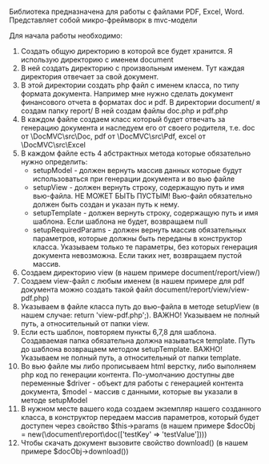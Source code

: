 Библиотека предназначена для работы с файлами PDF, Excel, Word.
Представляет собой микро-фреймворк в mvc-модели

Для начала работы необходимо:
1) Создать общую директорию в которой все будет хранится. Я использую директорию с именем document
2) В ней создать директорию с произвольным именем. Тут каждая директория отвечает за свой документ.
3) В этой директории создать php файл с именем класса, по типу формата документа. 
Например мне нужно сделать документ финансового отчета в форматах doc и pdf.
В директории document/ я создам папку report/
В ней создам файлы doc.php и pdf.php
4) В каждом файле создаем класс который будет отвечать за генерацию документа и наследуем его от своего родителя,
т.е. doc от \DocMVC\src\Doc, pdf от \DocMVC\src\Pdf, excel от \DocMVC\src\Excel
5) В каждом файле есть 4 абстрактных метода которые обязательно нужно определить:
    - setupModel - должен вернуть массив данных которые будут использоваться при генерации документа и во вью файле
    - setupView - должен вернуть строку, содержащую путь и имя вью-файла. НЕ МОЖЕТ БЫТЬ ПУСТЫМ! Вью-файл обязательно 
    должен быть создан и указан путь к нему.
    - setupTemplate - должен вернуть строку, содержащую путь и имя шаблона. Если шаблона не будет, возвращаем null
    - setupRequiredParams - должен вернуть массив обязательных параметров, которые должны быть переданы в конструктор класса.
     Указываем только те параметры, без которых генерация документа невозможна. Если таких нет, возвращаем пустой массив.
6) Создаем директорию view (в нашем примере document/report/view/)
7) Создаем view-файл с любым именем (в нашем примере для pdf документа можно создать такой файл document/report/view/view-pdf.php)
8) Указываем в файле класса путь до вью-файла в методе setupView (в нашем случае: return 'view-pdf.php';).
ВАЖНО! Указываем не полный путь, а относительный от папки view.
9) Если есть шаблон, повторяем пункты 6,7,8 для шаблона. Создаваемая папка обязательна должна называться template. 
Путь до шаблона возвращаем методом setupTemplate. ВАЖНО! Указываем не полный путь, а относительный от папки template.
10) Во вью файле мы либо прописываем html верстку, либо выполняем php код по генерации контента. По-умолчанию доступны 
две переменные $driver - объект для работы с генерацией контента документа, $model - массив с данными, которые вы указали 
в методе setupModel
11) В нужном месте вашего кода создаем экземпляр нашего созданного класса, в конструктор передаем массив параметров,
который будет доступен через свойство $this->params (в нашем примере $docObj = new(\document\report\doc(['testKey' => 'testValue'])))
12) Чтобы скачать документ вызовите свойство download() (в нашем примере $docObj->download())